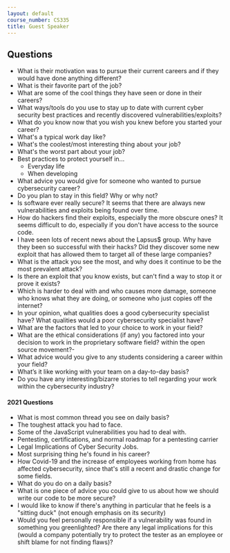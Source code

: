 ```yaml
---
layout: default
course_number: CS335
title: Guest Speaker
---
```


Questions
------------------------------------
- What is their motivation was to pursue their current careers and if they would have done anything different?
- What is their favorite part of the job?
- What are some of the cool things they have seen or done in their careers?
- What ways/tools do you use to stay up to date with current cyber security best practices and recently discovered vulnerabilities/exploits?
- What do you know now that you wish you knew before you started your career?
- What's a typical work day like?
- What's the coolest/most interesting thing about your job?
- What's the worst part about your job?
- Best practices to protect yourself in...
  - Everyday life
  - When developing
- What advice you would give for someone who wanted to pursue cybersecurity career?
- Do you plan to stay in this field? Why or why not?
- Is software ever really secure? It seems that there are always new vulnerabilities and exploits being found over time.
- How do hackers find their exploits, especially the more obscure ones? It seems difficult to do, especially if you don't have access to the source code.
- I have seen lots of recent news about the Lapsus$ group. Why have they been so successful with their hacks? Did they discover some new exploit that has allowed them to target all of these large companies?
- What is the attack you see the most, and why does it continue to be the most prevalent attack?
- Is there an exploit that you know exists, but can't find a way to stop it or prove it exists?
- Which is harder to deal with and who causes more damage, someone who knows what they are doing, or someone who just copies off the internet?
- In your opinion, what qualities does a good cybersecurity specialist have? What qualities would a poor cybersecurity specialist have?
- What are the factors that led to your choice to work in your field?
- What are the ethical considerations (if any) you factored into your decision to work in the proprietary software field? within the open source movement?-
- What advice would you give to any students considering a career within your field?
- What’s it like working with your team on a day-to-day basis?
- Do you have any interesting/bizarre stories to tell regarding your work within the cybersecurity industry?

#### 2021 Questions  
- What is most common thread you see on daily basis?
- The toughest attack you had to face.
- Some of the JavaScript vulnerabilities you had to deal with.
- Pentesting, certifications, and normal roadmap for a pentesting carrier
- Legal Implications of Cyber Security Jobs.
- Most surprising thing he's found in his career?
- How Covid-19 and the increase of employees working from home has affected cybersecurity, since that's still a recent and drastic change for some fields.
- What do you do on a daily basis?
- What is one piece of advice you could give to us about how we should write our code to be more secure?
- I would like to know if there's anything in particular that he feels is a "sitting duck" (not enough emphasis on its security)
- Would you feel personally responsible if a vulnerability was found in something you greenlighted? Are there any legal implications for this (would a company potentially try to protect the tester as an employee or shift blame for not finding flaws)?
